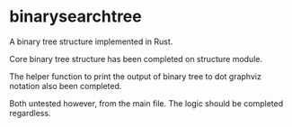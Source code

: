 # binarysearchtree

A binary tree structure implemented in Rust.

Core binary tree structure has been completed on structure module.

The helper function to print the output of binary tree to dot graphviz notation also been completed.

Both untested however, from the main file. The logic should be completed regardless.
